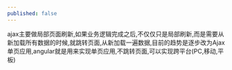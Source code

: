 ```yaml
---
published: false
---
```

ajax主要做局部页面刷新,如果业务逻辑完成之后,不仅仅只是局部刷新,而是需要从新加载所有数据的时候,就跳转页面,从新加载一遍数据,目前的趋势是逐步改为Ajax单页应用,angular就是用来实现单页应用,不跳转页面,可以实现跨平台(PC,移动,平板)
